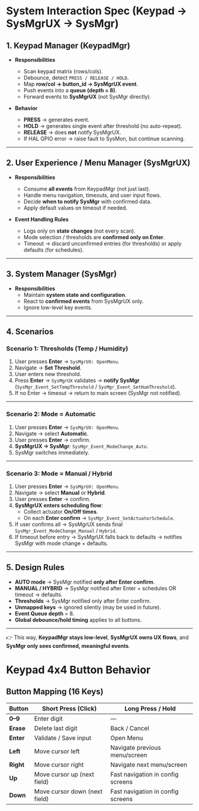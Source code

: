 # System Interaction Spec (Keypad → SysMgrUX → SysMgr)

## 1. Keypad Manager (KeypadMgr)
- **Responsibilities**  
  - Scan keypad matrix (rows/cols).  
  - Debounce, detect `PRESS / RELEASE / HOLD`.  
  - Map **row/col → button_id → SysMgrUX event**.  
  - Push events into a **queue (depth = 8)**.  
  - Forward events to **SysMgrUX** (not SysMgr directly).  

- **Behavior**  
  - **PRESS** → generates event.  
  - **HOLD** → generates single event after threshold (no auto-repeat).  
  - **RELEASE** → does **not** notify SysMgrUX.  
  - If HAL GPIO error → raise fault to SysMon, but continue scanning.  

---

## 2. User Experience / Menu Manager (SysMgrUX)
- **Responsibilities**  
  - Consume **all events** from KeypadMgr (not just last).  
  - Handle menu navigation, timeouts, and user input flows.  
  - Decide **when to notify SysMgr** with confirmed data.  
  - Apply default values on timeout if needed.  

- **Event Handling Rules**  
  - Logs only on **state changes** (not every scan).  
  - Mode selection / thresholds are **confirmed only on Enter**.  
  - Timeout → discard unconfirmed entries (for thresholds) or apply defaults (for schedules).  

---

## 3. System Manager (SysMgr)
- **Responsibilities**  
  - Maintain **system state and configuration**.  
  - React to **confirmed events** from SysMgrUX only.  
  - Ignore low-level key events.  

---

## 4. Scenarios

### Scenario 1: Thresholds (Temp / Humidity)
1. User presses **Enter** → `SysMgrUX: OpenMenu`.  
2. Navigate → **Set Threshold**.  
3. User enters new threshold.  
4. Press **Enter** → `SysMgrUX` validates → **notify SysMgr** (`SysMgr_Event_SetTempThreshold` / `SysMgr_Event_SetHumThreshold`).  
5. If no Enter → timeout → return to main screen (SysMgr not notified).  

---

### Scenario 2: Mode = Automatic
1. User presses **Enter** → `SysMgrUX: OpenMenu`.  
2. Navigate → select **Automatic**.  
3. User presses **Enter** → confirm.  
4. **SysMgrUX → SysMgr**: `SysMgr_Event_ModeChange_Auto`.  
5. SysMgr switches immediately.  

---

### Scenario 3: Mode = Manual / Hybrid
1. User presses **Enter** → `SysMgrUX: OpenMenu`.  
2. Navigate → select **Manual** or **Hybrid**.  
3. User presses **Enter** → confirm.  
4. **SysMgrUX enters scheduling flow**:  
   - Collect actuator **On/Off times**.  
   - On each **Enter confirm** → `SysMgr_Event_SetActuatorSchedule`.  
5. If user confirms all → SysMgrUX sends final `SysMgr_Event_ModeChange_Manual` / `Hybrid`.  
6. If timeout before entry → SysMgrUX falls back to defaults → notifies SysMgr with mode change + defaults.  

---

## 5. Design Rules

- **AUTO mode** → SysMgr notified **only after Enter confirm**.  
- **MANUAL / HYBRID** → SysMgr notified after Enter + schedules OR timeout → defaults.  
- **Thresholds** → SysMgr notified only after Enter confirm.  
- **Unmapped keys** → ignored silently (may be used in future).  
- **Event Queue depth** = 8.  
- **Global debounce/hold timing** applies to all buttons.  

---

👉 This way, **KeypadMgr stays low-level**, **SysMgrUX owns UX flows**, and **SysMgr only sees confirmed, meaningful events**.



# Keypad 4x4 Button Behavior

## Button Mapping (16 Keys)

| Button      | Short Press (Click)                 | Long Press / Hold                  |
|-------------|-------------------------------------|------------------------------------|
| **0–9**     | Enter digit                         | —                                  |
| **Erase**   | Delete last digit                   | Back / Cancel                      |
| **Enter**   | Validate / Save input               | Open Menu                          |
| **Left**    | Move cursor left                    | Navigate previous menu/screen      |
| **Right**   | Move cursor right                   | Navigate next menu/screen          |
| **Up**      | Move cursor up (next field)         | Fast navigation in config screens  |
| **Down**    | Move cursor down (next field)       | Fast navigation in config screens  |
